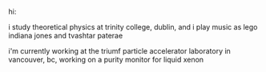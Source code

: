 hi:

i study theoretical physics at trinity college, dublin, and i play music as lego indiana jones and tvashtar paterae

i'm currently working at the triumf particle accelerator laboratory in vancouver, bc, working on a purity monitor for liquid xenon

